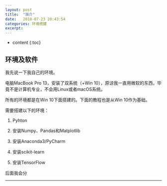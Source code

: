 ```yaml
---
layout: post
title:  "简介"
date:   2018-07-23 20:43:54
categories: 环境搭建
excerpt: 
---
```


* content
{:toc}


## 环境及软件

我先说一下我自己的环境。

电脑MacBook Pro 13，安装了双系统（+Win 10），原谅我一直用微软的东西，毕竟不是计算机专业，不会用Linux或者macOS系统。

所有的环境都是在Win 10下面搭建的。下面的教程也是从Win 10作为基础。

需要搭建以下的环境：

1. Pyhton

2. 安装Numpy、Pandas和Matplotlib

3. 安装Anaconda3/PyCharm

4. 安装scikit-learn

5. 安装TensorFlow

后面我会分

---

